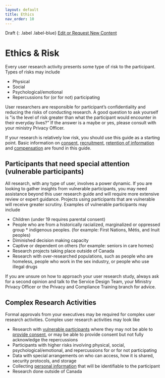 ```yaml
---
layout: default
title: Ethics
nav_order: 10
---
```


Draft
{: .label .label-blue}
[Edit or Request New Content](https://github.com/bcgov/user-research-guide/issues/new/choose)

# Ethics & Risk
Every user research activity presents some type of risk to the participant. Types of risks may include

- Physical
- Social
- Psychological/emotional
- Repercussions for (or for not) participating

User researchers are responsible for participant’s confidentiality and reducing the risks of conducting research. A good question to ask yourself is "is the level of risk greater than what the participant would encounter in their everyday lives?" If the answer is a maybe or yes, please consult with your ministry Privacy Officer.

If your research is relatively low risk, you should use this guide as a starting point. Basic information on [consent](https://bcgov.github.io/user-research-guide/planning-research/consent.html), [recruitment](https://bcgov.github.io/user-research-guide/find-participants.html), [retention of information](https://bcgov.github.io/user-research-guide/conduct-research.html#store-the-information) and [compensation](https://bcgov.github.io/user-research-guide/planning-research/compensation.html) are found in this guide.

## Participants that need special attention (vulnerable participants)

All research, with any type of user, involves a power dynamic. If you are looking to gather insights from vulnerable participants, you may need assistance beyond this user research guide and will require more extensive review or expert guidance. Projects using participants that are vulnerable will receive greater scrutiny. Examples of vulnerable participants may include

- Children (under 19 requires parental consent)
- People who are from a historically racialized, marginalized or oppressed group * indigenous peoples. (for example: First Nations, Métis, and Inuit peoples)
- Diminished decision making capacity
- Captive or dependent on others (for example: seniors in care homes)
- Research projects taking place outside of Canada
- Research with over-researched populations, such as people who are homeless, people who work in the sex industry, or people who use illegal drugs

If you are unsure on how to approach your user research study, always ask for a second opinion and talk to the Service Design Team, your Ministry Privacy Officer or the Privacy and Compliance Training branch for advice.

## Complex Research Activities

Formal approvals from your executives may be required for complex user research activities. Complex user research activities may look like

- Research with [vulnerable participants](https://bcgov.github.io/user-research-guide/ethics.html#participants-that-need-special-attention-vulnerable-participants) where they may not be able to [provide consent](https://bcgov.github.io/user-research-guide/planning-research/consent.html), or may be able to provide consent but not fully acknowledge the repercussions
- Participants with higher risks involving physical, social, psychological/emotional, and repercussions for or for not participating
- Data with special arrangements on who can access, how it is shared, security protocols, and storage
- Collecting [personal information](https://bcgov.github.io/user-research-guide/privacy-personal-information.html) that will be identifiable to the participant
- Research done outside of Canada
